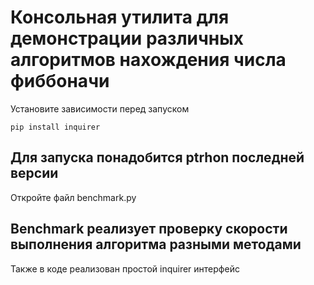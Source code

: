# Консольная утилита для демонстрации различных алгоритмов нахождения числа фиббоначи
Установите зависимости перед запуском
````
pip install inquirer
````
## Для запуска понадобится ptrhon последней версии
Откройте файл benchmark.py
## Benchmark реализует проверку скорости выполнения алгоритма разными методами
Также в коде реализован простой inquirer интерфейс
